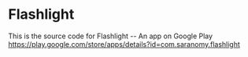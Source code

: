 # Flashlight
This is the source code for Flashlight -- An app on Google Play https://play.google.com/store/apps/details?id=com.saranomy.flashlight
